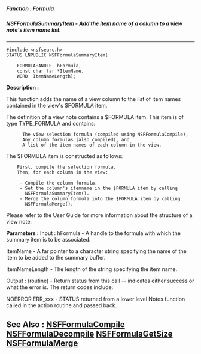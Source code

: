##### Function : Formula
##### NSFFormulaSummaryItem - Add the item name of a column to a view note's item name list.
---
```
#include <nsfsearc.h>
STATUS LNPUBLIC NSFFormulaSummaryItem(

	FORMULAHANDLE  hFormula,
	const char far *ItemName,
	WORD  ItemNameLength);
```
**Description :**

This function adds the name of a view column to the list of item names
contained in the view's $FORMULA item.

The definition of a view note contains a  $FORMULA item.  This item is of type 
TYPE_FORMULA and contains:

          The view selection formula (compiled using NSFFormulaCompile),
          Any column formulas (also compiled), and 
          A list of the item names of each column in the view.

The  $FORMULA item is constructed as follows:
 
        First, compile the selection formula.
        Then, for each column in the view:
   
         - Compile the column formula.
         - Set the column's itemname in the $FORMULA item by calling
           NSFFormulaSummaryItem().
         - Merge the column formula into the $FORMULA item by calling
           NSFFormulaMerge(). 
 
Please refer to the User Guide for more information about the structure of a 
view note.

**Parameters :**
Input :
hFormula  -  A handle to the formula with which the summary item is to be associated.

ItemName  -  A far pointer to a character string specifying the name of the item to be added to the summary buffer.

ItemNameLength  -  The length of the string specifying the item name.

Output :
(routine)  -  Return status from this call -- indicates either success or what the error is. The return codes include:

NOERROR
ERR_xxx - STATUS returned from a lower level Notes function called in the action routine and passed back.



**See Also :**
[NSFFormulaCompile](/domino-c-api-docs/reference/Func/NSFFormulaCompile)
[NSFFormulaDecompile](/domino-c-api-docs/reference/Func/NSFFormulaDecompile)
[NSFFormulaGetSize](/domino-c-api-docs/reference/Func/NSFFormulaGetSize)
[NSFFormulaMerge](/domino-c-api-docs/reference/Func/NSFFormulaMerge)
---
